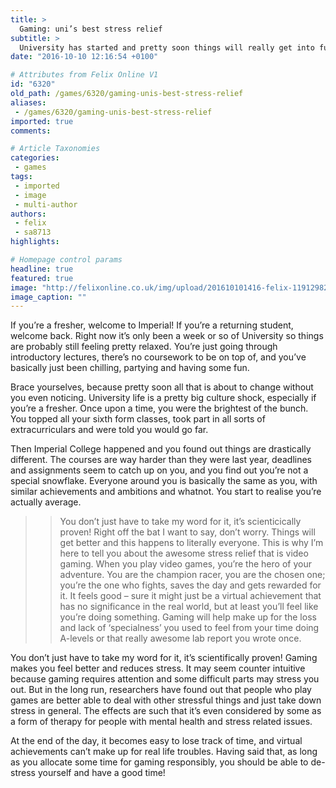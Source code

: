 ```yaml
---
title: >
  Gaming: uni’s best stress relief
subtitle: >
  University has started and pretty soon things will really get into full swing. You’ll feel overwhelemed, anxious and like the whole world is against you. But have no fear! felix is here to tell you all about why gaming is your outlet in such a situation to relax and think about something other than
date: "2016-10-10 12:16:54 +0100"

# Attributes from Felix Online V1
id: "6320"
old_path: /games/6320/gaming-unis-best-stress-relief
aliases:
 - /games/6320/gaming-unis-best-stress-relief
imported: true
comments:

# Article Taxonomies
categories:
 - games
tags:
 - imported
 - image
 - multi-author
authors:
 - felix
 - sa8713
highlights:

# Homepage control params
headline: true
featured: true
image: "http://felixonline.co.uk/img/upload/201610101416-felix-11912982694_4bd45dd89f_o.jpg"
image_caption: ""
---
```


If you’re a fresher, welcome to Imperial! If you’re a returning student, welcome back. Right now it’s only been a week or so of University so things are probably still feeling pretty relaxed. You’re just going through introductory lectures, there’s no coursework to be on top of, and you’ve basically just been chilling, partying and having some fun.

Brace yourselves, because pretty soon all that is about to change without you even noticing. University life is a pretty big culture shock, especially if you’re a fresher. Once upon a time, you were the brightest of the bunch. You topped all your sixth form classes, took part in all sorts of extracurriculars and were told you would go far.

Then Imperial College happened and you found out things are drastically different. The courses are way harder than they were last year, deadlines and assignments seem to catch up on you, and you find out you’re not a special snowflake. Everyone around you is basically the same as you, with similar achievements and ambitions and whatnot. You start to realise you’re actually average.
> > You don’t just have to take my word for it, it’s scienticically proven!
Right off the bat I want to say, don’t worry. Things will get better and this happens to literally everyone. This is why I’m here to tell you about the awesome stress relief that is video gaming. When you play video games, you’re the hero of your adventure. You are the champion racer, you are the chosen one; you’re the one who fights, saves the day and gets rewarded for it. It feels good – sure it might just be a virtual achievement that has no significance in the real world, but at least you’ll feel like you’re doing something. Gaming will help make up for the loss and lack of ‘specialness’ you used to feel from your time doing A-levels or that really awesome lab report you wrote once.

You don’t just have to take my word for it, it’s scientifically proven! Gaming makes you feel better and reduces stress. It may seem counter intuitive because gaming requires attention and some difficult parts may stress you out. But in the long run, researchers have found out that people who play games are better able to deal with other stressful things and just take down stress in general. The effects are such that it’s even considered by some as a form of therapy for people with mental health and stress related issues.

At the end of the day, it becomes easy to lose track of time, and virtual achievements can’t make up for real life troubles. Having said that, as long as you allocate some time for gaming responsibly, you should be able to de-stress yourself and have a good time!
